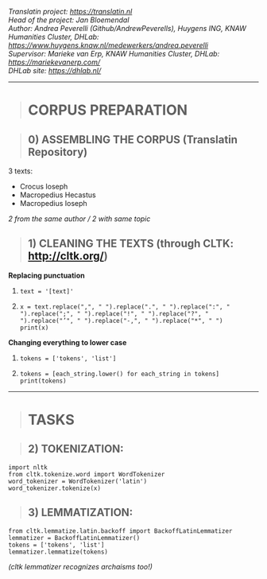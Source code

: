 *Translatin project: https://translatin.nl \
Head of the project: Jan Bloemendal \
Author: Andrea Peverelli (Github/AndrewPeverells), Huygens ING, KNAW Humanities Cluster, DHLab: https://www.huygens.knaw.nl/medewerkers/andrea.peverelli \
Supervisor: Marieke van Erp, KNAW Humanities Cluster, DHLab: https://mariekevanerp.com/ \
DHLab site: https://dhlab.nl/*

----------------------------------------------------------------------------------------------------------

> # CORPUS PREPARATION

> ## 0) ASSEMBLING THE CORPUS (Translatin Repository)

3 texts:
- Crocus Ioseph
- Macropedius Hecastus
- Macropedius Ioseph

*2 from the same author / 2 with same topic*

> ## 1) CLEANING THE TEXTS (through CLTK: http://cltk.org/)

**Replacing punctuation**

1. `text = '[text]'`

2. `x = text.replace(",", " ").replace(".", " ").replace(":", " ").replace(";", " ").replace("!", " ").replace("?", " ").replace("’", " ").replace("-,", " ").replace("*", " ")`\
`print(x)`

**Changing everything to lower case**

1. `tokens = ['tokens', 'list']`

2. `tokens = [each_string.lower() for each_string in tokens]`\
  `print(tokens)`
  
***

> # TASKS

> ## 2) TOKENIZATION:

`import nltk`\
`from cltk.tokenize.word import WordTokenizer`\
`word_tokenizer = WordTokenizer('latin')`\
`word_tokenizer.tokenize(x)`

> ## 3) LEMMATIZATION:

`from cltk.lemmatize.latin.backoff import BackoffLatinLemmatizer`\
`lemmatizer = BackoffLatinLemmatizer()`\
`tokens = ['tokens', 'list']`\
`lemmatizer.lemmatize(tokens)`

*(cltk lemmatizer recognizes archaisms too!)*
